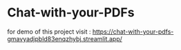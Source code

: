 # Chat-with-your-PDFs
for demo of this project visit : https://chat-with-your-pdfs-gmavyadjpbld83enqzhybj.streamlit.app/
